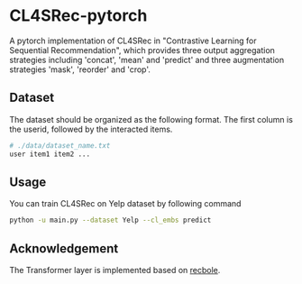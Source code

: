 # CL4SRec-pytorch
A pytorch implementation of CL4SRec in "Contrastive Learning for Sequential Recommendation", which provides three output aggregation strategies including 'concat', 'mean' and 'predict' and three augmentation strategies 'mask', 'reorder' and 'crop'. 

## Dataset
The dataset should be organized as the following format. The first column is the userid, followed by the interacted items.

```python
# ./data/dataset_name.txt
user item1 item2 ...
```

## Usage
You can train CL4SRec on Yelp dataset by following command
```bash
python -u main.py --dataset Yelp --cl_embs predict
```

## Acknowledgement
The Transformer layer is implemented based on [recbole](https://github.com/RUCAIBox/RecBole).